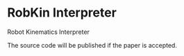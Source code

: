 # RobKin Interpreter
Robot Kinematics Interpreter

The source code will be published if the paper is accepted.
